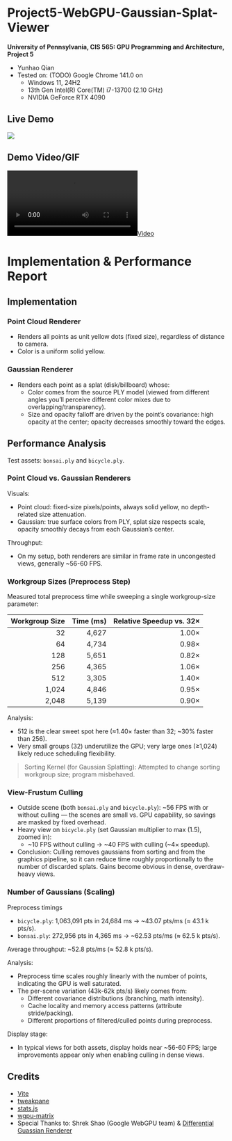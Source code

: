 # Project5-WebGPU-Gaussian-Splat-Viewer

**University of Pennsylvania, CIS 565: GPU Programming and Architecture, Project 5**

* Yunhao Qian
* Tested on: (TODO) Google Chrome 141.0 on
  * Windows 11, 24H2
  * 13th Gen Intel(R) Core(TM) i7-13700 (2.10 GHz)
  * NVIDIA GeForce RTX 4090

## Live Demo

[![](img/thumb.png)](http://TODO.github.io/Project4-WebGPU-Forward-Plus-and-Clustered-Deferred)

## Demo Video/GIF

[![](img/video.mp4)](TODO)

# Implementation & Performance Report

## Implementation

### Point Cloud Renderer

- Renders all points as unit yellow dots (fixed size), regardless of distance to camera.
- Color is a uniform solid yellow.

### Gaussian Renderer

- Renders each point as a splat (disk/billboard) whose:
  - Color comes from the source PLY model (viewed from different angles you’ll perceive different color mixes due to overlapping/transparency).
  - Size and opacity falloff are driven by the point’s covariance: high opacity at the center; opacity decreases smoothly toward the edges.

## Performance Analysis

Test assets: `bonsai.ply` and `bicycle.ply`.

### Point Cloud vs. Gaussian Renderers

Visuals:

- Point cloud: fixed-size pixels/points, always solid yellow, no depth-related size attenuation.
- Gaussian: true surface colors from PLY, splat size respects scale, opacity smoothly decays from each Gaussian’s center.

Throughput:

- On my setup, both renderers are similar in frame rate in uncongested views, generally ~56-60 FPS.

### Workgroup Sizes (Preprocess Step)

Measured total preprocess time while sweeping a single workgroup-size parameter:

| Workgroup Size | Time (ms) | Relative Speedup vs. 32× |
|---:|---:|---:|
| 32  | 4,627 | 1.00× |
| 64  | 4,734 | 0.98× |
| 128 | 5,651 | 0.82× |
| 256 | 4,365 | 1.06× |
| 512 | 3,305 | 1.40× |
| 1,024 | 4,846 | 0.95× |
| 2,048 | 5,139 | 0.90× |

Analysis:

* 512 is the clear sweet spot here (≈1.40× faster than 32; ~30% faster than 256).
* Very small groups (32) underutilize the GPU; very large ones (≥1,024) likely reduce scheduling flexibility.

> Sorting Kernel (for Gaussian Splatting): Attempted to change sorting workgroup size; program misbehaved.

### View-Frustum Culling

* Outside scene (both `bonsai.ply` and `bicycle.ply`): ~56 FPS with or without culling — the scenes are small vs. GPU capability, so savings are masked by fixed overhead.
* Heavy view on `bicycle.ply` (set Gaussian multiplier to max (1.5), zoomed in):
  * ~10 FPS without culling -> ~40 FPS with culling (~4× speedup).
* Conclusion: Culling removes gaussians from sorting and from the graphics pipeline, so it can reduce time roughly proportionally to the number of discarded splats. Gains become obvious in dense, overdraw-heavy views.

### Number of Gaussians (Scaling)

Preprocess timings

* `bicycle.ply`: 1,063,091 pts in 24,684 ms -> ~43.07 pts/ms (≈ 43.1 k pts/s).
* `bonsai.ply`: 272,956 pts in 4,365 ms -> ~62.53 pts/ms (≈ 62.5 k pts/s).

Average throughput: ~52.8 pts/ms (≈ 52.8 k pts/s).

Analysis:

* Preprocess time scales roughly linearly with the number of points, indicating the GPU is well saturated.
* The per-scene variation (43k-62k pts/s) likely comes from:
  * Different covariance distributions (branching, math intensity).
  * Cache locality and memory access patterns (attribute stride/packing).
  * Different proportions of filtered/culled points during preprocess.

Display stage:

* In typical views for both assets, display holds near ~56-60 FPS; large improvements appear only when enabling culling in dense views.

## Credits

* [Vite](https://vitejs.dev/)
* [tweakpane](https://tweakpane.github.io/docs//v3/monitor-bindings/)
* [stats.js](https://github.com/mrdoob/stats.js)
* [wgpu-matrix](https://github.com/greggman/wgpu-matrix)
* Special Thanks to: Shrek Shao (Google WebGPU team) & [Differential Guassian Renderer](https://github.com/graphdeco-inria/diff-gaussian-rasterization)
